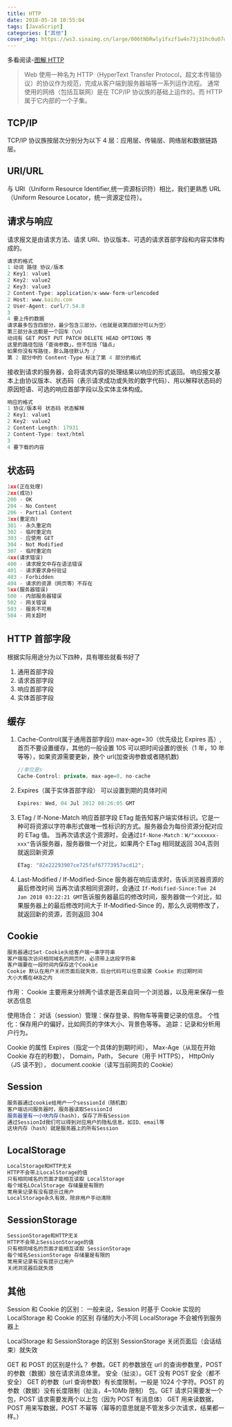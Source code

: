 ```yaml
---
title: HTTP
date: 2018-05-18 10:55:04
tags: [JavaScript]
categories: ["其他"]
cover_img: https://ws3.sinaimg.cn/large/006tNbRwly1fxzf1w4n73j31hc0u07dn.jpg
---
```


多看阅读-[图解 HTTP](http://www.duokan.com/reader/www/app.html?id=a8c81c979f514cacb2e2435d85f6ba38)

> Web 使用一种名为 HTTP（HyperText Transfer Protocol，超文本传输协议）的协议作为规范，完成从客户端到服务器端等一系列运作流程。
> 通常使用的网络（包括互联网）是在 TCP/IP 协议族的基础上运作的。而 HTTP 属于它内部的一个子集。

## TCP/IP

TCP/IP 协议族按层次分别分为以下 4 层：应用层、传输层、网络层和数据链路层。

## URI/URL

与 URI（Uniform Resource Identifier,统一资源标识符）相比，我们更熟悉 URL（Uniform Resource Locator，统一资源定位符）。

<!--more-->

## 请求与响应

请求报文是由请求方法、请求 URI、协议版本、可选的请求首部字段和内容实体构成的。

```javascript
请求的格式
1 动词 路径 协议/版本
2 Key1: value1
2 Key2: value2
2 Key3: value3
2 Content-Type: application/x-www-form-urlencoded
2 Host: www.baidu.com
2 User-Agent: curl/7.54.0
3
4 要上传的数据
请求最多包含四部分，最少包含三部分。（也就是说第四部分可以为空）
第三部分永远都是一个回车（\n）
动词有 GET POST PUT PATCH DELETE HEAD OPTIONS 等
这里的路径包括「查询参数」，但不包括「锚点」
如果你没有写路径，那么路径默认为 /
第 2 部分中的 Content-Type 标注了第 4 部分的格式
```

接收到请求的服务器，会将请求内容的处理结果以响应的形式返回。
响应报文基本上由协议版本、状态码（表示请求成功或失败的数字代码）、用以解释状态码的原因短语、可选的响应首部字段以及实体主体构成。

```javascript
响应的格式
1 协议/版本号 状态码 状态解释
2 Key1: value1
2 Key2: value2
2 Content-Length: 17931
2 Content-Type: text/html
3
4 要下载的内容
```

## 状态码

```javascript
1xx(正在处理)
2xx(成功)
200 - OK
204 - No Content
206 - Partial Content
3xx(重定向)
301 - 永久重定向
302 - 临时重定向
303 - 应使用 GET
304 - Not Modified
307 - 临时重定向
4xx(请求错误)
400 - 请求报文中存在语法错误
401 - 请求要求身份验证
403 - Forbidden
404 - 请求的资源（网页等）不存在
5xx(服务器错误)
500 - 内部服务器错误
502 - 网关错误
503 - 服务不可用
504 - 网关超时
```

## HTTP 首部字段

根据实际用途分为以下四种，具有哪些就看书好了

1. 通用首部字段
2. 请求首部字段
3. 响应首部字段
4. 实体首部字段

## 缓存

1. Cache-Control(属于通用首部字段))
   max-age=30（优先级比 Expires 高）,首页不要设置缓存，其他的一般设置 10S
   可以把时间设置的很长（1 年，10 年等等），如果资源需要更新，换个 url(加查询参数或者随机数)

   ```javascript
   //单位是s
   Cache-Control: private, max-age=0, no-cache
   ```

2. Expires（属于实体首部字段）
   可以设置到期的具体时间

   ```javascript
   Expires: Wed, 04 Jul 2012 08:26:05 GMT
   ```

3. ETag / If-None-Match
   响应首部字段 ETag 能告知客户端实体标识。它是一种可将资源以字符串形式做唯一性标识的方式。服务器会为每份资源分配对应的 ETag 值。
   当再次请求这个资源时，会通过`If-None-Match：W/"xxxxxxx-xxx"`告诉服务器，服务器做一个对比，如果两个 ETag 相同就返回 304,否则就返回新资源

   ```javascript
   ETag: "82e22293907ce725faf67773957acd12";
   ```

4. Last-Modified / If-Modified-Since
   服务器在响应请求时，告诉浏览器资源的最后修改时间
   当再次请求相同资源时，会通过 `If-Modified-Since:Tue 24 Jan 2018 03:22:21 GMT`告诉服务器最后的修改时间，服务器做一个对比，如果服务器上的最后修改时间大于 If-Modified-Since 的，那么久说明修改了，就返回新的资源，否则返回 304

## Cookie

```javascript
服务器通过Set-Cookie头给客户端一串字符串
客户端每次访问相同域名的网页时，必须带上这段字符串
客户端要在一段时间内保存这个Cookie
Cookie 默认在用户关闭页面后就失效，后台代码可以任意设置 Cookie 的过期时间
大小大概在4KB之内
```

作用：
Cookie 主要用来分辨两个请求是否来自同一个浏览器，以及用来保存一些状态信息

使用场合：
对话（session）管理：保存登录、购物车等需要记录的信息。
个性化：保存用户的偏好，比如网页的字体大小、背景色等等。
追踪：记录和分析用户行为。

Cookie 的属性
Expires（指定一个具体的到期时间），
Max-Age（从现在开始 Cookie 存在的秒数），
Domain，Path，
Secure（用于 HTTPS），
HttpOnly（JS 读不到），
document.cookie（读写当前网页的 Cookie）

## Session

```javascript
服务器通过cookie给用户一个sessionId（随机数）
客户端访问服务器时，服务器读取SessionId
服务器里有一小块内存(hash)，保存了所有Session
通过SessionId我们可以得到对应用户的隐私信息，如ID、email等
这块内存（hash）就是服务器上的所有Session
```

## LocalStorage

```javascript
LocalStorage和HTTP无关
HTTP不会带上LocalStorage的值
只有相同域名的页面才能相互读取 LocalStorage
每个域名LOcalStorage 存储量是有限的
常用来记录有没有提示过用户
LocalStorage永久有效，除非用户手动清除
```

## SessionStorage

```javascript
SessionStorage和HTTP无关
HTTP不会带上SessionStorage的值
只有相同域名的页面才能相互读取 SessionStorage
每个域名SessionStorage 存储量是有限的
常用来记录有没有提示过用户
关闭浏览器后就失效
```

## 其他

Session 和 Cookie 的区别：
一般来说，Session 时基于 Cookie 实现的
LocalStorage 和 Cookie 的区别
存储的大小不同
LocalStorage 不会被传到服务器上

LocalStorage 和 SessionStorage 的区别
SessionStorage 关闭页面后（会话结束）就失效

GET 和 POST 的区别是什么？
参数。GET 的参数放在 url 的查询参数里，POST 的参数（数据）放在请求消息体里。
安全（扯淡）。GET 没有 POST 安全（都不安全）
GET 的参数（url 查询参数）有长度限制，一般是 1024 个字符。POST 的参数（数据）没有长度限制（扯淡，4~10Mb 限制）
包。GET 请求只需要发一个包，POST 请求需要发两个以上包（因为 POST 有消息体）
GET 用来读数据，POST 用来写数据，POST 不幂等（幂等的意思就是不管发多少次请求，结果都一样。）
